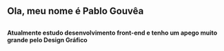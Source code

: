 <h2>Ola, meu nome é Pablo Gouvêa<h2>

<h4>Atualmente estudo desenvolvimento front-end e tenho um apego muito grande pelo Design Gráfico<h4>

<!---
PabloGouvea/PabloGouvea is a ✨ special ✨ repository because its `README.md` (this file) appears on your GitHub profile.
You can click the Preview link to take a look at your changes.
--->
